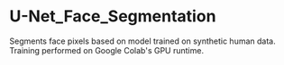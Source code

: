 # U-Net_Face_Segmentation
Segments face pixels based on model trained on synthetic human data. 
Training performed on Google Colab's GPU runtime.
